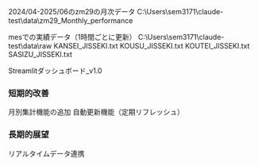 2024/04-2025/06のzm29の月次データ
C:\Users\sem3171\claude-test\data\zm29_Monthly_performance

mesでの実績データ（1時間ごとに更新）
C:\Users\sem3171\claude-test\data\raw
KANSEI_JISSEKI.txt
KOUSU_JISSEKI.txt
KOUTEI_JISSEKI.txt
SASIZU_JISSEKI.txt



Streamlitダッシュボード_v1.0
### 短期的改善
月別集計機能の追加
自動更新機能（定期リフレッシュ）
### 長期的展望
リアルタイムデータ連携


